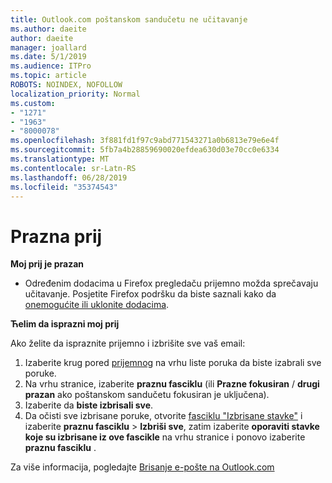 ```yaml
---
title: Outlook.com poštanskom sandučetu ne učitavanje
ms.author: daeite
author: daeite
manager: joallard
ms.date: 5/1/2019
ms.audience: ITPro
ms.topic: article
ROBOTS: NOINDEX, NOFOLLOW
localization_priority: Normal
ms.custom:
- "1271"
- "1963"
- "8000078"
ms.openlocfilehash: 3f881fd1f97c9abd771543271a0b6813e79e6e4f
ms.sourcegitcommit: 5fb7a4b28859690020efdea630d03e70cc0e6334
ms.translationtype: MT
ms.contentlocale: sr-Latn-RS
ms.lasthandoff: 06/28/2019
ms.locfileid: "35374543"
---
```

# <a name="empty-inbox"></a>Prazna prij

**Moj prij je prazan**

- Određenim dodacima u Firefox pregledaču prijemno možda sprečavaju učitavanje. Posjetite Firefox podršku da biste saznali kako da [onemogućite ili uklonite dodacima](https://support.mozilla.org/kb/disable-or-remove-add-ons).

**Ћelim da isprazni moj prij**

Ako želite da ispraznite prijemno i izbrišite sve vaš email:

1. Izaberite krug pored [prijemnog](https://outlook.live.com/mail/inbox) na vrhu liste poruka da biste izabrali sve poruke.
1. Na vrhu stranice, izaberite **praznu fasciklu** (ili **Prazne fokusiran** / **drugi prazan** ako poštanskom sandučetu fokusiran je uključena).
1. Izaberite da **biste izbrisali sve**.
1. Da očisti sve izbrisane poruke, otvorite [fasciklu "Izbrisane stavke"](https://outlook.live.com/mail/deleteditems) i izaberite **praznu fasciklu** > **Izbriši sve**, zatim izaberite **oporaviti stavke koje su izbrisane iz ove fascikle** na vrhu stranice i ponovo izaberite **praznu fasciklu** .

Za više informacija, pogledajte [Brisanje e-pošte na Outlook.com](https://support.office.com/article/a9b63739-5392-412a-8e9a-d4b02708dee4)